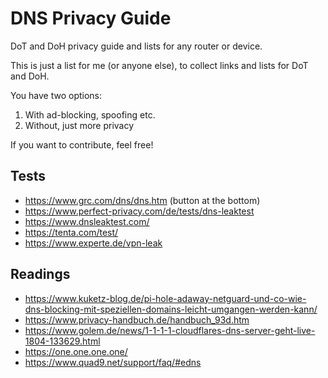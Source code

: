 # DNS Privacy Guide

DoT and DoH privacy guide and lists for any router or device.

This is just a list for me (or anyone else), to collect links and lists for DoT and DoH.

You have two options:

1. With ad-blocking, spoofing etc.
2. Without, just more privacy

If you want to contribute, feel free!

## Tests

- https://www.grc.com/dns/dns.htm (button at the bottom)
- https://www.perfect-privacy.com/de/tests/dns-leaktest
- https://www.dnsleaktest.com/
- https://tenta.com/test/
- https://www.experte.de/vpn-leak

## Readings

- https://www.kuketz-blog.de/pi-hole-adaway-netguard-und-co-wie-dns-blocking-mit-speziellen-domains-leicht-umgangen-werden-kann/
- https://www.privacy-handbuch.de/handbuch_93d.htm
- https://www.golem.de/news/1-1-1-1-cloudflares-dns-server-geht-live-1804-133629.html
- https://one.one.one.one/
- https://www.quad9.net/support/faq/#edns